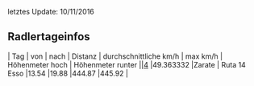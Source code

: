 letztes Update: 10/11/2016

## Radlertageinfos

| Tag | von | nach | Distanz | durchschnittliche km/h | max km/h | Höhenmeter hoch | Höhenmeter runter ||[4](http://www.latinamerica.bike/track/d4) |49.363332 |Zarate | Ruta 14 Esso |13.54 |19.88 |444.87 |445.92 |
